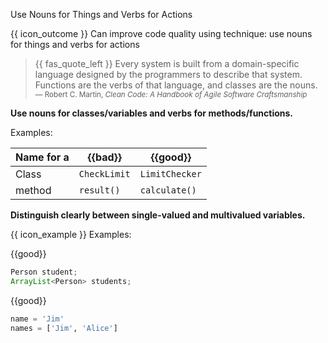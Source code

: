 <span id="title">Use Nouns for Things and Verbs for Actions</span>

<span id="prereqs"></span>

<span id="outcomes">{{ icon_outcome }} Can improve code quality using technique: use nouns for things and verbs for actions </span>

<div id="body">

>{{ fas_quote_left }} Every system is built from a domain-specific language designed by the programmers to describe that system. Functions are the verbs of that language, and classes are the nouns. <sub>― Robert C. Martin, _Clean Code: A Handbook of Agile Software Craftsmanship_</sub>

**Use nouns for classes/variables and verbs for methods/functions.**

<tip-box>

Examples:

Name for a | {{bad}}        | {{good}}
-----------|-----------------|----------------
Class      |`CheckLimit`     | `LimitChecker`           
method     |`result()`       | `calculate()`  

</tip-box>


**Distinguish clearly between single-valued and multivalued variables.**

<tip-box>

{{ icon_example }} Examples:

<div class="alt-java">

{{good}}
```java
Person student;
ArrayList<Person> students;
```
</div>
<div class="alt-python">

{{good}}
```python
name = 'Jim'
names = ['Jim', 'Alice']
```
</div>

</tip-box>

</div>

<div id="extras">
</div>